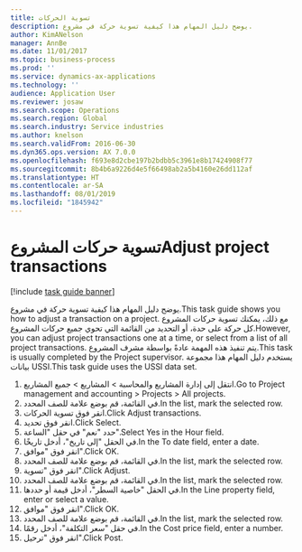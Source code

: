```yaml
---
title: تسوية الحركات
description: يوضح دليل المهام هذا كيفية تسوية حركة في مشروع.
author: KimANelson
manager: AnnBe
ms.date: 11/01/2017
ms.topic: business-process
ms.prod: ''
ms.service: dynamics-ax-applications
ms.technology: ''
audience: Application User
ms.reviewer: josaw
ms.search.scope: Operations
ms.search.region: Global
ms.search.industry: Service industries
ms.author: knelson
ms.search.validFrom: 2016-06-30
ms.dyn365.ops.version: AX 7.0.0
ms.openlocfilehash: f693e8d2cbe197b2bdbb5c3961e8b17424908f77
ms.sourcegitcommit: 8b4b6a9226d4e5f66498ab2a5b4160e26dd112af
ms.translationtype: HT
ms.contentlocale: ar-SA
ms.lasthandoff: 08/01/2019
ms.locfileid: "1845942"
---
```

# <a name="adjust-project-transactions"></a><span data-ttu-id="c9ac9-103">تسوية حركات المشروع</span><span class="sxs-lookup"><span data-stu-id="c9ac9-103">Adjust project transactions</span></span>

[!include [task guide banner](../../includes/task-guide-banner.md)]

<span data-ttu-id="c9ac9-104">يوضح دليل المهام هذا كيفية تسوية حركة في مشروع.</span><span class="sxs-lookup"><span data-stu-id="c9ac9-104">This task guide shows you how to adjust a transaction on a project.</span></span> <span data-ttu-id="c9ac9-105">مع ذلك، يمكنك تسوية حركات المشروع كل حركة على حدة، أو التحديد من القائمة التي تحوي جميع حركات المشروع.</span><span class="sxs-lookup"><span data-stu-id="c9ac9-105">However, you can adjust project transactions one at a time, or select from a list of all project transactions.</span></span> <span data-ttu-id="c9ac9-106">يتم تنفيذ هذه المهمة عادةً بواسطة مشرف المشروع.</span><span class="sxs-lookup"><span data-stu-id="c9ac9-106">This task is usually completed by the Project supervisor.</span></span> <span data-ttu-id="c9ac9-107">يستخدم دليل المهام هذا مجموعة بيانات USSI.</span><span class="sxs-lookup"><span data-stu-id="c9ac9-107">This task guide uses the USSI data set.</span></span>

1. <span data-ttu-id="c9ac9-108">انتقل إلى إدارة المشاريع والمحاسبة > المشاريع > جميع المشاريع.</span><span class="sxs-lookup"><span data-stu-id="c9ac9-108">Go to Project management and accounting > Projects > All projects.</span></span> 
2. <span data-ttu-id="c9ac9-109">في القائمة، قم بوضع علامة للصف المحدد.</span><span class="sxs-lookup"><span data-stu-id="c9ac9-109">In the list, mark the selected row.</span></span> 
3. <span data-ttu-id="c9ac9-110">انقر فوق تسوية الحركات.</span><span class="sxs-lookup"><span data-stu-id="c9ac9-110">Click Adjust transactions.</span></span> 
4. <span data-ttu-id="c9ac9-111">انقر فوق تحديد.</span><span class="sxs-lookup"><span data-stu-id="c9ac9-111">Click Select.</span></span> 
5. <span data-ttu-id="c9ac9-112">حدد "نعم" في حقل "الساعة".</span><span class="sxs-lookup"><span data-stu-id="c9ac9-112">Select Yes in the Hour field.</span></span> 
6. <span data-ttu-id="c9ac9-113">في الحقل "إلى تاريخ"، أدخل تاريخًا.</span><span class="sxs-lookup"><span data-stu-id="c9ac9-113">In the To date field, enter a date.</span></span> 
7. <span data-ttu-id="c9ac9-114">انقر فوق "موافق".</span><span class="sxs-lookup"><span data-stu-id="c9ac9-114">Click OK.</span></span> 
8. <span data-ttu-id="c9ac9-115">في القائمة، قم بوضع علامة للصف المحدد.</span><span class="sxs-lookup"><span data-stu-id="c9ac9-115">In the list, mark the selected row.</span></span> 
9. <span data-ttu-id="c9ac9-116">انقر فوق "تسوية".</span><span class="sxs-lookup"><span data-stu-id="c9ac9-116">Click Adjust.</span></span> 
10. <span data-ttu-id="c9ac9-117">في القائمة، قم بوضع علامة للصف المحدد.</span><span class="sxs-lookup"><span data-stu-id="c9ac9-117">In the list, mark the selected row.</span></span> 
11. <span data-ttu-id="c9ac9-118">في الحقل "خاصية السطر"، أدخل قيمة أو حددها.</span><span class="sxs-lookup"><span data-stu-id="c9ac9-118">In the Line property field, enter or select a value.</span></span> 
12. <span data-ttu-id="c9ac9-119">انقر فوق "موافق".</span><span class="sxs-lookup"><span data-stu-id="c9ac9-119">Click OK.</span></span> 
13. <span data-ttu-id="c9ac9-120">في القائمة، قم بوضع علامة للصف المحدد.</span><span class="sxs-lookup"><span data-stu-id="c9ac9-120">In the list, mark the selected row.</span></span> 
14. <span data-ttu-id="c9ac9-121">في حقل "سعر التكلفة"، أدخل رقمًا.</span><span class="sxs-lookup"><span data-stu-id="c9ac9-121">In the Cost price field, enter a number.</span></span> 
15. <span data-ttu-id="c9ac9-122">انقر فوق "ترحيل".</span><span class="sxs-lookup"><span data-stu-id="c9ac9-122">Click Post.</span></span> 
